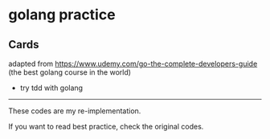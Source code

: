 # golang practice

## Cards

adapted from https://www.udemy.com/go-the-complete-developers-guide (the best golang course in the world)

* try tdd with golang

---
These codes are my re-implementation.

If you want to read best practice, check the original codes.